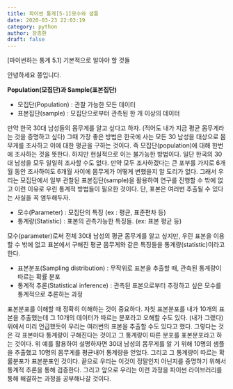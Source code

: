 ```yaml
---
title: 파이썬 통계[5-1]모수와 샘플
date: 2020-03-23 22:03:19
category: python
author: 장종환
draft: false
---
```


[파이썬하는 통계 5.1] 기본적으로 알아야 할 것들

안녕하세요 쫑입니다.

**Population(모집단)과 Sample(표본집단)**

- 모집단(Population) : 관찰 가능한 모든 데이터
- 표본집단(sample) : 모집단으로부터 관측된 한 개 이상의 데이터 

만약 한국 30대 남성들의 몸무게를 알고 싶다고 하자. (적어도 내가 지금 평균 몸무게라는 것을 증명하고 싶다) 그때 가장 좋은 방법은 한국에 사는 모든 30 남성을 대상으로 몸무게를 조사하고 이에 대한 평균을 구하는 것이다. 즉 모집단(population)에 대해 한번에 조사하는 것을 뜻한다. 하지만 현실적으로 이는 불가능한 방법이다. 일단 한국의 30대 남성을 모두 일일히 조사할 수도 없다. 만약 모두 조사하겠다는 큰 포부를 가지로 6개월 동안 조사하여도 6개월 사이에 몸무게가 어떻게 변했을지 알 도리가 없다. 그래서 우리는 모집단에서 일부 관찰된 표본집단(sample)을 활용하여 연구를 진행할 수 밖에 없고 이런 이유로 우린 통계적 방법들이 필요한 것이다.  단, 표본은 여러번 추출될 수 있다는 사실을 꼭 염두해두자. 

- 모수(Parameter) : 모집단의 특징 (ex : 평균, 표준편차 등)
- 통계량(Statistic) : 표본의 관측가능한 특징들. (ex: 표본 평균 등)

모수(parameter)로써 전체 30대 남성의 평균 몸무게를 알고 싶지만, 우린 표본을 이용할 수 밖에 없고 표본에서 구해진 평균 몸무게와 같은 특징들을 통계량(statistic)이라고 한다. 

- 표본분포(Sampling distribution) : 무작위로 표본을 추출할 때, 관측된 통계량이 따르는 확률 분포
- 통계적 추론(Statistical inference) : 관측된 표본으로부터 추정하고 싶은 모수를 통계적으로 추론하는 과정

표본분포를 이해할 때 정확히 이해하는 것이 중요하다. 자칫 표본분포를 내가 10개의 표본을 추출했는데 그 10개의 데이터가 따르는 분포라고 오해할 수도 있다. (내가 그랬다) 위에서 미리 언급했듯이 우리는 여러번의 표본을 추출할 수도 있다고 했다. 그렇다는 것은 각 표본마다 통계량이 구해진다는 것이고 그 통계량이 따른 분포를 표본분포라고 하는 것이다. 위 예를 활용하여 설명하자면 30대 남성의 몸무게를 알 기 위해 10명의 샘플을 추출했고 10명의 몸무게를 평균내어 통계량을 얻었다. 그리고 그 통계량이 따르는 확률분포가 표본분포인 것이다. 끝으로 우리는 이것이 정말인지 아닌지를 증명하기 위해서 통계적 추론을 통해 검증한다. 그리고 앞으로 우리는 이런 과정을 파이썬 라이브러리를 통해 해결하는 과정을 공부해나갈 것이다.  


